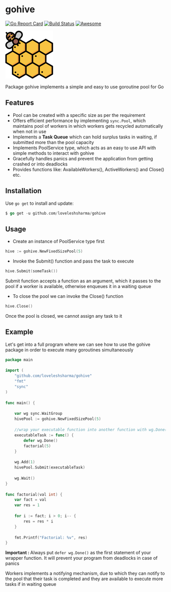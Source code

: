# gohive

[![Go Report Card](https://goreportcard.com/badge/github.com/loveleshsharma/gohive)](https://goreportcard.com/report/github.com/loveleshsharma/gohive)
[![Build Status](https://travis-ci.org/loveleshsharma/gohive.svg?branch=master)](https://travis-ci.org/loveleshsharma/gohive)
[![Awesome](https://cdn.rawgit.com/sindresorhus/awesome/d7305f38d29fed78fa85652e3a63e154dd8e8829/media/badge.svg)](https://github.com/avelino/awesome-go#goroutines)

<p align="left"> <img width="150" height="150" src="internal/static/GoHiveIcon.png" alt=""></p> 

Package gohive implements a simple and easy to use goroutine pool for Go

## Features

- Pool can be created with a specific size as per the requirement
- Offers efficient performance by implementing ```sync.Pool```, which maintains pool of workers in which workers gets recycled automatically when not in use  
- Implements a <B>Task Queue</B> which can hold surplus tasks in waiting, if submitted more than the pool capacity
- Implements PoolService type, which acts as an easy to use API with simple methods to interact with gohive
- Gracefully handles panics and prevent the application from getting crashed or into deadlocks
- Provides functions like: AvailableWorkers(), ActiveWorkers() and Close() etc.

## Installation
Use ```go get``` to install and update:
```go
$ go get -u github.com/loveleshsharma/gohive
```

## Usage

- Create an instance of PoolService type first

```go
hive := gohive.NewFixedSizePool(5)
```

- Invoke the Submit() function and pass the task to execute

```go
hive.Submit(someTask())
```
Submit function accepts a function as an argument, which it passes to the pool if a worker is available, otherwise enqueues it in a waiting queue

- To close the pool we can invoke the Close() function

```go
hive.Close()
```
Once the pool is closed, we cannot assign any task to it

## Example

Let's get into a full program where we can see how to use the gohive package in order to execute many goroutines simultaneously

```go
package main

import (
	"github.com/loveleshsharma/gohive"
	"fmt"
	"sync"
)

func main() {

	var wg sync.WaitGroup
	hivePool := gohive.NewFixedSizePool(5)

	//wrap your executable function into another function with wg.Done()
	executableTask := func() {
		defer wg.Done()
		factorial(5)
	}

	wg.Add(1)
	hivePool.Submit(executableTask)

	wg.Wait()
}

func factorial(val int) {
	var fact = val
	var res = 1

	for i := fact; i > 0; i-- {
		res = res * i
	}

	fmt.Printf("Factorial: %v", res)
}

```
<B>Important : </B> Always put ```defer wg.Done()``` as the first statement of your wrapper function. It will prevent your program from deadlocks in case of panics

Workers implements a notifying mechanism, due to which they can notify to the pool that their task is completed and they are available to execute more tasks if in waiting queue